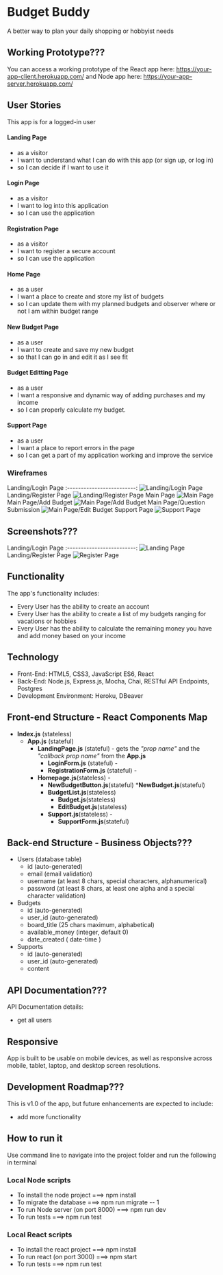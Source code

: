 # Budget Buddy
A better way to plan your daily shopping or hobbyist needs

## Working Prototype???
You can access a working prototype of the React app here: https://your-app-client.herokuapp.com/ and Node app here: https://your-app-server.herokuapp.com/


## User Stories
This app is for a logged-in user

#### Landing Page
* as a visitor
* I want to understand what I can do with this app (or sign up, or log in)
* so I can decide if I want to use it

#### Login Page
* as a visitor
* I want to log into this application 
* so I can use the application

#### Registration Page
* as a visitor
* I want to register a secure account
* so I can use the application

#### Home Page
* as a user
* I want a place to create and store my list of budgets
* so I can update them with my planned budgets and observer where or not I am within budget range

#### New Budget Page
* as a user
* I want to create and save my new budget 
* so that I can go in and edit it as I see fit

#### Budget Editting Page
* as a user
* I want a responsive and dynamic way of adding purchases and my income
* so I can properly calculate my budget.

#### Support Page
* as a user
* I want a place to report errors in the page
* so I can get a part of my application working and improve the service



### Wireframes
Landing/Login Page
:-------------------------:
![Landing/Login Page](/github-images/wireframes/login.png)
Landing/Register Page
![Landing/Register Page](/github-images/Wireframes/registration.png)
Main Page
![Main Page](/github-images/Wireframes/homepage.png)
Main Page/Add Budget
![Main Page/Add Budget](/github-images/Wireframes/new-budget.png)
Main Page/Question Submission
![Main Page/Edit Budget](/github-images/Wireframes/edit-budget.png)
Support Page
![Support Page](/github-images/Wireframes/support.png)

## Screenshots???
Landing/Login Page
:-------------------------:
![Landing Page](/github-images/screenshots/login-page-screenshot.png)
Landing/Register Page
![Register Page](/github-images/screenshots/login-page-screenshot.png)

## Functionality
The app's functionality includes:
* Every User has the ability to create an account
* Every User has the ability to create a list of my budgets ranging for vacations or hobbies
* Every User has the ability to calculate the remaining money you have and add money based on your income


## Technology
* Front-End: HTML5, CSS3, JavaScript ES6, React
* Back-End: Node.js, Express.js, Mocha, Chai, RESTful API Endpoints, Postgres
* Development Environment: Heroku, DBeaver


## Front-end Structure - React Components Map
* __Index.js__ (stateless)
    * __App.js__ (stateful)
        * __LandingPage.js__ (stateful) - gets the _"prop name"_ and the _"callback prop name"_ from the __App.js__
            * __LoginForm.js__ (stateful) -
            * __RegistrationForm.js__ (stateful) -
        * __Homepage.js__(stateless) -
            * __NewBudgetButton.js__(stateful)
                *__NewBudget.js__(stateful)
            * __BudgetList.js__(stateless)
                * __Budget.js__(stateless)
                * __EditBudget.js__(stateless)
            * __Support.js__(stateless) -
                * __SupportForm.js__(stateful)


## Back-end Structure - Business Objects???
* Users (database table)
    * id (auto-generated)
    * email (email validation)
    * username (at least 8 chars, special characters, alphanumerical)
    * password (at least 8 chars, at least one alpha and a special character validation)
* Budgets
    * id (auto-generated)
    * user_id (auto-generated)
    * board_title (25 chars maximum, alphabetical)
    * available_money (integer, default 0)
    * date_created ( date-time )
* Supports
    * id (auto-generated)
    * user_id (auto-generated)
    * content
## API Documentation???
API Documentation details:
* get all users

## Responsive
App is built to be usable on mobile devices, as well as responsive across mobile, tablet, laptop, and desktop screen resolutions.

## Development Roadmap???
This is v1.0 of the app, but future enhancements are expected to include:
* add more functionality

## How to run it
Use command line to navigate into the project folder and run the following in terminal

### Local Node scripts
* To install the node project ===> npm install
* To migrate the database ===> npm run migrate -- 1
* To run Node server (on port 8000) ===> npm run dev
* To run tests ===> npm run test

### Local React scripts
* To install the react project ===> npm install
* To run react (on port 3000) ===> npm start
* To run tests ===> npm run test